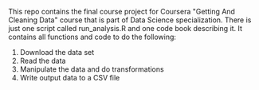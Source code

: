 This repo contains the final course project for Coursera "Getting And Cleaning Data" course that is part of Data Science specialization.
There is just one script called run_analysis.R and one code book describing it. It contains all functions and code to do the following:

1. Download the data set
2. Read the data
3. Manipulate the data and do transformations
4. Write output data to a CSV file

